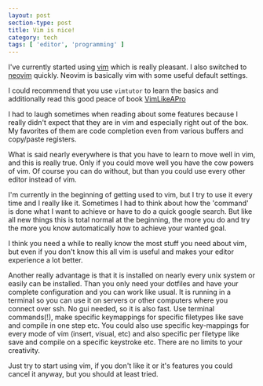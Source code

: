 ```yaml
---
layout: post
section-type: post
title: Vim is nice!
category: tech
tags: [ 'editor', 'programming' ]
---
```


I've currently started using [vim](http://www.vim.org/) which is really 
pleasant.
I also switched to [neovim](https://neovim.io/) quickly.
Neovim is basically vim with some useful default settings.

I could recommend that you use `vimtutor` to learn the basics and additionally
read this good peace of book [VimLikeAPro](https://leanpub.com/VimLikeAPro)

I had to laugh sometimes when reading about some features because I really didn't 
expect that 
they are in vim and especially right out of the box. My favorites of them are 
code completion even from various buffers and copy/paste registers.

What is said nearly everywhere is that you have to learn to move well in vim, 
and this is really true. Only if you could move well you have the cow powers
of vim. Of course you can do without, but than you could use every other editor
instead of vim. 

I'm currently in the beginning of getting used to vim, but I try to use it
every time and I really like it. Sometimes I had to think about how the 'command'
is done what I want to achieve or have to do a quick google search. But like all
new things this is total normal at the beginning, the more you do and try the more
you know automatically how to achieve your wanted goal.

I think you need a while to really know the most stuff you need about vim, but
even if you don't know this all vim is useful and makes your editor experience
a lot better.

Another really advantage is that it is installed on nearly every unix system or
easily can be installed. Than you only need your dotfiles and have your complete
configuration and you can work like usual.
It is running in a terminal so you can use it on servers or other computers where
you connect over ssh. No gui needed, so it is also fast. Use terminal commands(!),
make specific keymappings for specific filetypes like save and compile in one step
etc. You could also use specific key-mappings for every mode of vim (insert, visual, etc)
and also specific per filetype like save and compile on a specific keystroke etc. There are no limits to your creativity.

Just try to start using vim, if you don't like it or it's features you could
cancel it anyway, but you should at least tried.
